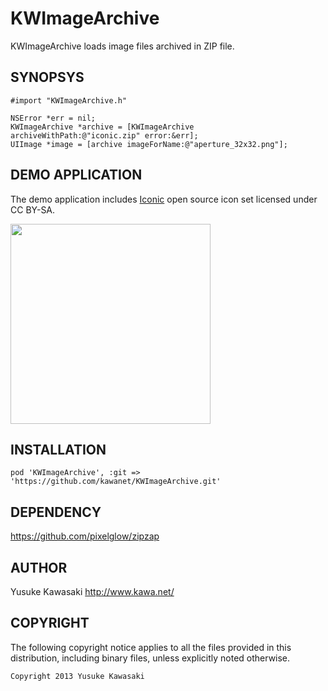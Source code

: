 KWImageArchive
==============

KWImageArchive loads image files archived in ZIP file.

## SYNOPSYS

```obj-c
#import "KWImageArchive.h"
```

```obj-c
NSError *err = nil;
KWImageArchive *archive = [KWImageArchive archiveWithPath:@"iconic.zip" error:&err];
UIImage *image = [archive imageForName:@"aperture_32x32.png"];
```

## DEMO APPLICATION

The demo application includes
[Iconic](http://somerandomdude.com/work/open-iconic/)
open source icon set licensed under CC BY-SA.

<img src="https://raw.github.com/kawanet/KWImageArchive/master/public/capture1.png" width="320">

## INSTALLATION

```rb:Podfile
pod 'KWImageArchive', :git => 'https://github.com/kawanet/KWImageArchive.git'
```

## DEPENDENCY

https://github.com/pixelglow/zipzap

## AUTHOR

Yusuke Kawasaki http://www.kawa.net/

## COPYRIGHT 
The following copyright notice applies to all the files provided in this distribution, including binary files, unless explicitly noted otherwise.

    Copyright 2013 Yusuke Kawasaki

